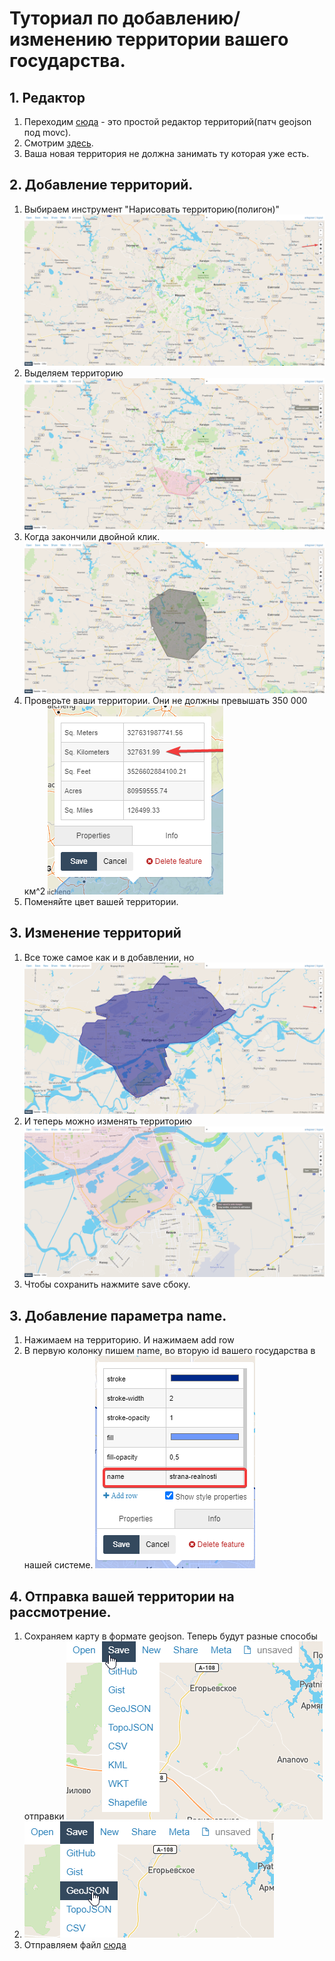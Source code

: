 # Туториал по добавлению/изменению территории вашего государства.

## 1. Редактор
1. Переходим [сюда](https://artegoser.github.io/geoMOVC) - это простой редактор территорий(патч geojson под movc).
2. Смотрим [здесь](https://github.com/OOVC/MOVC/blob/main/geo/geo.geojson).
3. Ваша новая территория не должна занимать ту которая уже есть.
## 2. Добавление территорий.
1. Выбираем инструмент "Нарисовать территорию(полигон)"  ![](https://github.com/artegoser/artegoser.github.io/raw/master/movc/docs/imgs/geo-1.png)
2. Выделяем территорию  ![](https://github.com/artegoser/artegoser.github.io/raw/master/movc/docs/imgs/geo-2.png)
3. Когда закончили двойной клик.  ![](https://github.com/artegoser/artegoser.github.io/raw/master/movc/docs/imgs/geo-3.png)
4. Проверьте ваши территории. Они не должны превышать 350 000 км^2  ![](https://github.com/artegoser/artegoser.github.io/raw/master/movc/docs/imgs/geo-info.png)
5. Поменяйте цвет вашей территории.
## 3. Изменение территорий
1. Все тоже самое как и в добавлении, но  ![](https://github.com/artegoser/artegoser.github.io/raw/master/movc/docs/imgs/geo-edit-1.png)
2. И теперь можно изменять территорию  ![](https://github.com/artegoser/artegoser.github.io/raw/master/movc/docs/imgs/geo-edit-2.png)
3. Чтобы сохранить нажмите save сбоку.

## 3. Добавление параметра name.
1. Нажимаем на территорию. И нажимаем add row
2. В первую колонку пишем name, во вторую id вашего государства в нашей системе.  ![](https://github.com/artegoser/artegoser.github.io/raw/master/movc/docs/imgs/geo-name.png)

## 4. Отправка вашей территории на рассмотрение.
1. Сохраняем карту в формате geojson. Теперь будут разные способы отправки  ![](https://github.com/artegoser/artegoser.github.io/raw/master/movc/docs/imgs/geo-4.png) 
2. ![](https://github.com/artegoser/artegoser.github.io/raw/master/movc/docs/imgs/geo-5.png)
3. Отправляем файл [сюда](https://vk.com/mapofvc)